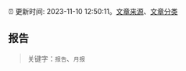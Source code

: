 :alarm_clock: 更新时间: 2023-11-10 12:50:11。[文章来源](/README.md)、[文章分类](/TAGS.md)

## 报告


> 关键字：`报告`、`月报`



